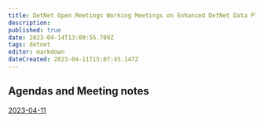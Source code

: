 ```yaml
---
title: DetNet Open Meetings Working Meetings on Enhanced DetNet Data Plane
description: 
published: true
date: 2023-04-14T13:09:55.709Z
tags: detnet
editor: markdown
dateCreated: 2023-04-11T15:07:45.147Z
---
```




## Agendas and Meeting notes

[2023-04-11](/group/detnet/wmosq/2023-04-11)

